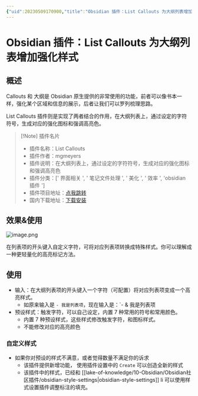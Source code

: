 ```yaml
---
{"uid":20230509170900,"title":"Obsidian 插件：List Callouts 为大纲列表增加强化样式","tags":["Obsidian","插件","列表","美化样式","自定义","强化样式"],"description":"Obsidian 插件：List Callouts 为大纲列表增加强化样式","author":"OS","type":"other","draft":false,"editable":false,"modified":20230603020753,"dg-publish":true,"permalink":"/lake-of-knowledge/10-obsidian/obsidian/obsidian-list-callouts/","dgPassFrontmatter":true}
---
```



# Obsidian 插件：List Callouts 为大纲列表增加强化样式

## 概述

Callouts 和 大纲是 Obsidian 原生提供的非常使用的功能，前者可以像书本一样，强化某个区域和信息的展示，后者让我们可以罗列梳理思路。

List Callouts 插件则是实现了两者结合的作用，在大纲列表上，通过设定的字符符号，生成对应的强化图标和强调高亮色。

> [!Note] 插件名片
> - 插件名称：List Callouts
> - 插件作者：mgmeyers
> - 插件说明：在大纲列表上，通过设定的字符符号，生成对应的强化图标和强调高亮色
> - 插件分类：[' 界面相关 ', ' 笔记文件处理 ', ' 美化 ', ' 效率 ', 'obsidian 插件 ']
> - 插件项目地址：[点我跳转](https://github.com/mgmeyers/obsidian-list-callouts)
> - 国内下载地址：[下载安装](https://pkmer.cn/products/plugin/pluginMarket/?obsidian-list-callouts)

## 效果&使用

![image.png](https://cdn.pkmer.cn/images/20230509171807.png!pkmer)

在列表项的开头键入自定义字符，可将对应列表项转换成特殊样式。你可以理解成一种更轻量化的高亮标记方法。
## 使用

- 输入：在大纲列表项的开头键入一个字符（可配置）将对应列表项变成一个高亮样式。
	- 如原来输入是 `- 我是列表项`，现在输入是：`- & 我是列表项
- 预设样式：触发字符，可以自己设定，内置 7 种常用的符号和常用颜色。
	- 内置 7 种预设样式，这些样式修改触发字符，和图标样式。
	- 不能修改对应的高亮颜色

### 自定义样式

 - 如果你对预设的样式不满意，或者觉得数量不满足你的诉求
	 - 该插件提供新增功能， 使用插件设置中的 `Create` 可以创造全新的样式
	 - 该插件中的样式，已经和 [[lake-of-knowledge/10-Obsidian/Obsidian社区插件/obsidian-style-settings\|obsidian-style-settings]] li 可以使用样式设置插件调整标注的填充。